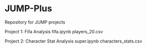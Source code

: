 # JUMP-Plus
Repository for JUMP projects

Project 1: Fifa Analysis
fifa.ipynb
players_20.csv

Project 2: Character Stat Analysis
super.ipynb
characters_stats.csv
